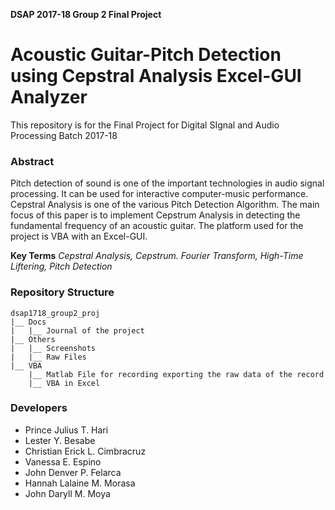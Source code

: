 **DSAP 2017-18 Group 2 Final Project**

# Acoustic Guitar-Pitch Detection using Cepstral Analysis Excel-GUI Analyzer
This repository is for the Final Project for Digital SIgnal and Audio Processing Batch 2017-18

### Abstract
Pitch detection of sound is one of the important technologies in audio signal processing. It can be used for interactive computer-music performance. Cepstral Analysis is one of the various Pitch Detection Algorithm. The main focus of this paper is to implement Cepstrum Analysis in detecting the fundamental frequency of an acoustic guitar. The platform used for the project is VBA with an Excel-GUI.

**Key Terms**
*Cepstral Analysis, Cepstrum. Fourier Transform, High-Time Liftering, Pitch Detection*


### Repository Structure
    dsap1718_group2_proj
    |__ Docs
    |   |__ Journal of the project
    |__ Others
    |   |__ Screenshots
    |   |__ Raw Files
    |__ VBA
        |__ Matlab File for recording exporting the raw data of the record
        |__ VBA in Excel

### Developers
- Prince Julius T. Hari
- Lester Y. Besabe
- Christian Erick L. Cimbracruz
- Vanessa E. Espino
- John Denver P. Felarca
- Hannah Lalaine M. Morasa
- John Daryll M. Moya